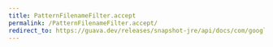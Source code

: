 ```yaml
---
title: PatternFilenameFilter.accept
permalink: /PatternFilenameFilter.accept/
redirect_to: https://guava.dev/releases/snapshot-jre/api/docs/com/google/common/io/PatternFilenameFilter.html#accept-java.io.File-java.lang.String-
---
```

